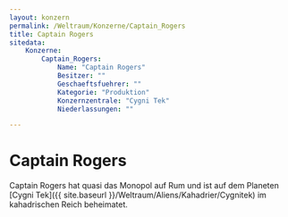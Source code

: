 ```yaml
---
layout: konzern
permalink: /Weltraum/Konzerne/Captain_Rogers
title: Captain Rogers
sitedata:
    Konzerne:
        Captain_Rogers:
            Name: "Captain Rogers"
            Besitzer: ""
            Geschaeftsfuehrer: ""
            Kategorie: "Produktion"
            Konzernzentrale: "Cygni Tek"
            Niederlassungen: ""

---
```


# Captain Rogers

Captain Rogers hat quasi das Monopol auf Rum und ist auf dem Planeten [Cygni Tek]({{ site.baseurl }}/Weltraum/Aliens/Kahadrier/Cygnitek) im kahadrischen Reich beheimatet.
